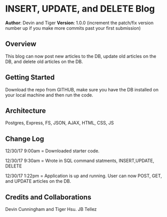 # INSERT, UPDATE, and DELETE Blog

**Author**: Devin and Tiger
**Version**: 1.0.0 (increment the patch/fix version number up if you make more commits past your first submission)

## Overview
<!-- Provide a high level overview of what this application is and why you are building it, beyond the fact that it's an assignment for a Code Fellows 301 class. (i.e. What's your problem domain?) -->
This blog can now post new articles to the DB, update old articles on the DB, and delete old articles on the DB.

## Getting Started
<!-- What are the steps that a user must take in order to build this app on their own machine and get it running? -->
Download the repo from GITHUB, make sure you have the DB installed on your local machine and then run the code. 

## Architecture
<!-- Provide a detailed description of the application design. What technologies (languages, libraries, etc) you're using, and any other relevant design information. -->
Postgres, Express, FS, JSON, AJAX, HTML, CSS, JS

## Change Log
<!-- Use this are to document the iterative changes made to your application as each feature is successfully implemented. Use time stamps. Here's an examples:

01-01-2001 4:59pm - Application now has a fully-functional express server, with GET and POST routes for the book resource.
-->

12/30/17 9:00am = Downloaded starter code.

12/30/17 9:30am = Wrote in SQL command statments, INSERT,UPDATE, DELETE

12/30/17 1:22pm = Application is up and running. User can now POST, GET, and UPDATE articles on the DB.

## Credits and Collaborations
<!-- Give credit (and a link) to other people or resources that helped you build this application. -->

Devin Cunningham and Tiger Hsu. JB Tellez